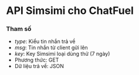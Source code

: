 # API Simsimi cho ChatFuel
### Tham số
* *type*: Kiểu tin nhắn trả về
* *msg*: Tin nhắn từ client gửi lên
* *key*: Key Simsimi loại dùng thử (7 ngày)
* Phương thức: GET
* Dữ liệu trả về: JSON

